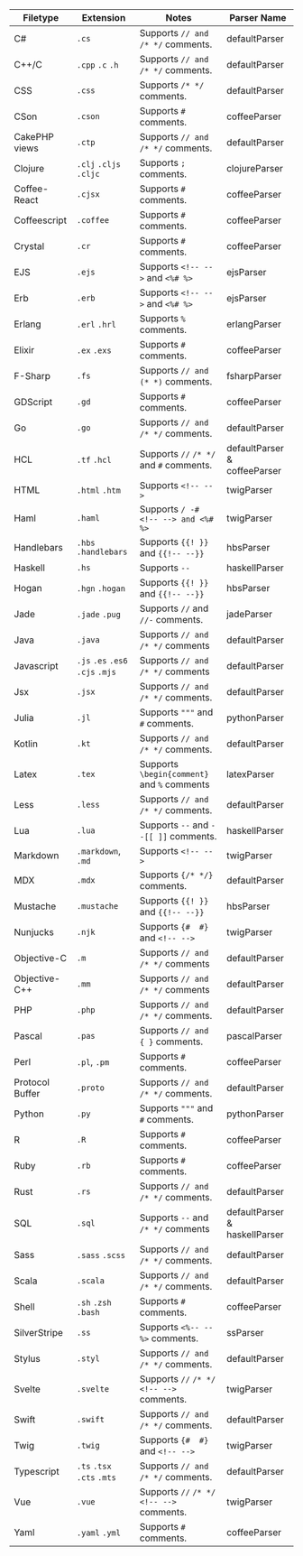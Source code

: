 | Filetype        | Extension            | Notes                                      | Parser Name         |
| --------------  | -------------------- | -------------------------------------------| ------------------- |
| C#              | `.cs`                | Supports `// and /* */` comments.          | defaultParser       |
| C++/C           | `.cpp` `.c` `.h`     | Supports `// and /* */` comments.          | defaultParser       |
| CSS             | `.css`               | Supports `/* */` comments.                 | defaultParser       |
| CSon            | `.cson`              | Supports `#` comments.                     | coffeeParser        |
| CakePHP views   | `.ctp`               | Supports `// and /* */` comments.          | defaultParser       |
| Clojure         | `.clj` `.cljs` `.cljc` | Supports `;` comments.                   | clojureParser       |
| Coffee-React    | `.cjsx`              | Supports `#` comments.                     | coffeeParser        |
| Coffeescript    | `.coffee`            | Supports `#` comments.                     | coffeeParser        |
| Crystal         | `.cr`                | Supports `#` comments.                     | coffeeParser        |
| EJS             | `.ejs`               | Supports `<!-- -->` and `<%# %>`           | ejsParser           |
| Erb             | `.erb`               | Supports `<!-- -->` and `<%# %>`           | ejsParser           |
| Erlang          | `.erl` `.hrl`        | Supports `%` comments.                     | erlangParser        |
| Elixir          | `.ex` `.exs`         | Supports `#` comments.                     | coffeeParser        |
| F-Sharp         | `.fs`                | Supports `// and (* *)` comments.          | fsharpParser        |
| GDScript        | `.gd`                | Supports `#` comments.                     | coffeeParser        |
| Go              | `.go`                | Supports `// and /* */` comments.          | defaultParser       |
| HCL             | `.tf` `.hcl`         | Supports `//` `/* */` and `#` comments.    | defaultParser & coffeeParser |
| HTML            | `.html` `.htm`       | Supports `<!-- -->`                        | twigParser          |
| Haml            | `.haml`              | Supports `/ -# <!-- --> and <%# %>`        | twigParser          |
| Handlebars      | `.hbs` `.handlebars` | Supports `{{! }}` and `{{!-- --}}`         | hbsParser           |
| Haskell         | `.hs`                | Supports `--`                              | haskellParser       |
| Hogan           | `.hgn` `.hogan`      | Supports `{{! }}` and `{{!-- --}}`         | hbsParser           |
| Jade            | `.jade` `.pug`       | Supports `//` and `//-` comments.          | jadeParser          |
| Java            | `.java`              | Supports `// and /* */` comments           | defaultParser       |
| Javascript      | `.js` `.es` `.es6` `.cjs` `.mjs` | Supports `// and /* */` comments | defaultParser     |
| Jsx             | `.jsx`               | Supports `// and /* */` comments.          | defaultParser       |
| Julia           | `.jl`                | Supports `"""` and `#` comments.           | pythonParser        |
| Kotlin          | `.kt`                | Supports `// and /* */` comments.          | defaultParser       |
| Latex           | `.tex`               | Supports `\begin{comment}` and `%` comments| latexParser         |
| Less            | `.less`              | Supports `// and /* */` comments.          | defaultParser       |
| Lua             | `.lua`               | Supports `--` and `--[[ ]]` comments.      | haskellParser       |
| Markdown        | `.markdown`, `.md`   | Supports `<!-- -->`                        | twigParser          |
| MDX             | `.mdx`               | Supports `{/* */}` comments.               | defaultParser       |
| Mustache        | `.mustache`          | Supports `{{! }}` and `{{!-- --}}`         | hbsParser           |
| Nunjucks        | `.njk`               | Supports `{#  #}` and `<!-- -->`           | twigParser          |
| Objective-C     | `.m`                 | Supports `// and /* */` comments           | defaultParser       |
| Objective-C++   | `.mm`                | Supports `// and /* */` comments           | defaultParser       |
| PHP             | `.php`               | Supports `// and /* */` comments.          | defaultParser       |
| Pascal          | `.pas`               | Supports `// and { }` comments.            | pascalParser        |
| Perl            | `.pl`, `.pm`         | Supports `#` comments.                     | coffeeParser        |
| Protocol Buffer | `.proto`             | Supports `// and /* */` comments.          | defaultParser       |
| Python          | `.py`                | Supports `"""` and `#` comments.           | pythonParser        |
| R               | `.R`                 | Supports `#` comments.                     | coffeeParser        |
| Ruby            | `.rb`                | Supports `#` comments.                     | coffeeParser        |
| Rust            | `.rs`                | Supports `// and /* */` comments.          | defaultParser       |
| SQL             | `.sql`               | Supports `--` and `/* */` comments         | defaultParser & haskellParser |
| Sass            | `.sass` `.scss`      | Supports `// and /* */` comments.          | defaultParser       |
| Scala           | `.scala`             | Supports `// and /* */` comments.          | defaultParser       |
| Shell           | `.sh` `.zsh` `.bash` | Supports `#` comments.                     | coffeeParser        |
| SilverStripe    | `.ss`                | Supports `<%-- --%>` comments.             | ssParser            |
| Stylus          | `.styl`              | Supports `// and /* */` comments.          | defaultParser       |
| Svelte          | `.svelte`            | Supports `//` `/* */` `<!-- -->` comments. | twigParser          |
| Swift           | `.swift`             | Supports `// and /* */` comments.          | defaultParser       |
| Twig            | `.twig`              | Supports `{#  #}` and `<!-- -->`           | twigParser          |
| Typescript      | `.ts` `.tsx` `.cts` `.mts` | Supports `// and /* */` comments.    | defaultParser       |
| Vue             | `.vue`               | Supports `//` `/* */` `<!-- -->` comments. | twigParser          |
| Yaml            | `.yaml` `.yml`       | Supports `#` comments.                     | coffeeParser        |
